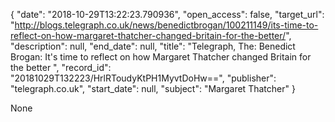 {
  "date": "2018-10-29T13:22:23.790936", 
  "open_access": false, 
  "target_url": "http://blogs.telegraph.co.uk/news/benedictbrogan/100211149/its-time-to-reflect-on-how-margaret-thatcher-changed-britain-for-the-better/", 
  "description": null, 
  "end_date": null, 
  "title": "Telegraph, The: Benedict Brogan: It's time to reflect on how Margaret Thatcher changed Britain for the better ", 
  "record_id": "20181029T132223/HrlRToudyKtPH1MyvtDoHw==", 
  "publisher": "telegraph.co.uk", 
  "start_date": null, 
  "subject": "Margaret Thatcher"
}

None